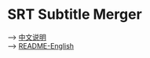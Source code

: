 # SRT Subtitle Merger

--> <a href='README-ZH.md'>中文说明</a><br/>
--> <a href='README-EN.md'>README-English</a>